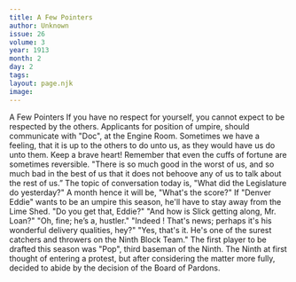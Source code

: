 ```yaml
---
title: A Few Pointers
author: Unknown
issue: 26
volume: 3
year: 1913
month: 2
day: 2
tags:
layout: page.njk
image:
---
```

A Few Pointers      If you have no respect for yourself, you cannot expect to be respected by the others.   Applicants for position of umpire, should communicate with "Doc", at the Engine Room.   Sometimes we have a feeling, that it is up to the others to do unto us, as they would have us do unto them.   Keep a brave heart! Remember that even the cuffs of fortune are sometimes reversible.   "There is so much good in the worst of us, and so much bad in the best of us that it does not behoove any of us to talk about the rest of us.”   The topic of conversation today is, "What did the Legislature do yesterday?" A month hence it will be, "What's the score?"   If "Denver Eddie" wants to be an umpire this season, he'll have to stay away from the Lime Shed. "Do you get that, Eddie?"   "And how is Slick getting along, Mr. Loan?"   "Oh, fine; he’s a, hustler."   "Indeed ! That's news; perhaps it's his wonderful delivery qualities, hey?"    "Yes, that's it. He's one of the surest catchers and throwers on the Ninth Block Team."   The first player to be drafted this season was "Pop", third baseman of the Ninth. The Ninth at first thought of entering a protest, but after considering the matter more fully, decided to abide by the decision of the Board of Pardons.


